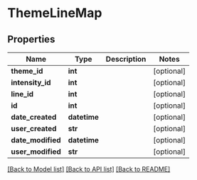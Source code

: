 # ThemeLineMap

## Properties
Name | Type | Description | Notes
------------ | ------------- | ------------- | -------------
**theme_id** | **int** |  | [optional] 
**intensity_id** | **int** |  | [optional] 
**line_id** | **int** |  | [optional] 
**id** | **int** |  | [optional] 
**date_created** | **datetime** |  | [optional] 
**user_created** | **str** |  | [optional] 
**date_modified** | **datetime** |  | [optional] 
**user_modified** | **str** |  | [optional] 

[[Back to Model list]](../README.md#documentation-for-models) [[Back to API list]](../README.md#documentation-for-api-endpoints) [[Back to README]](../README.md)


